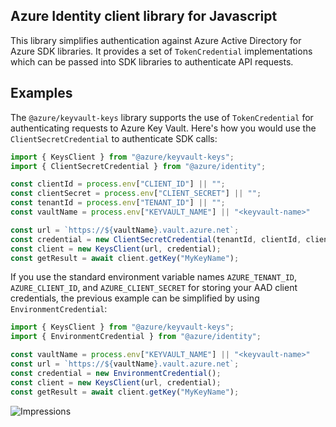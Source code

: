 ## Azure Identity client library for Javascript

This library simplifies authentication against Azure Active Directory for Azure SDK libraries.
It provides a set of `TokenCredential` implementations which can be passed into SDK libraries
to authenticate API requests.

## Examples

The `@azure/keyvault-keys` library supports the use of `TokenCredential` for authenticating
requests to Azure Key Vault.  Here's how you would use the `ClientSecretCredential` to authenticate
SDK calls:

```javascript
import { KeysClient } from "@azure/keyvault-keys";
import { ClientSecretCredential } from "@azure/identity";

const clientId = process.env["CLIENT_ID"] || "";
const clientSecret = process.env["CLIENT_SECRET"] || "";
const tenantId = process.env["TENANT_ID"] || "";
const vaultName = process.env["KEYVAULT_NAME"] || "<keyvault-name>"

const url = `https://${vaultName}.vault.azure.net`;
const credential = new ClientSecretCredential(tenantId, clientId, clientSecret)
const client = new KeysClient(url, credential);
const getResult = await client.getKey("MyKeyName");
```

If you use the standard environment variable names `AZURE_TENANT_ID`, `AZURE_CLIENT_ID`, and
`AZURE_CLIENT_SECRET` for storing your AAD client credentials, the previous example can be simplified by using `EnvironmentCredential`:

```javascript
import { KeysClient } from "@azure/keyvault-keys";
import { EnvironmentCredential } from "@azure/identity";

const vaultName = process.env["KEYVAULT_NAME"] || "<keyvault-name>"
const url = `https://${vaultName}.vault.azure.net`;
const credential = new EnvironmentCredential();
const client = new KeysClient(url, credential);
const getResult = await client.getKey("MyKeyName");
```

![Impressions](https://azure-sdk-impressions.azurewebsites.net/api/impressions/azure-sdk-for-js/sdk/identity/identity/README.png)
